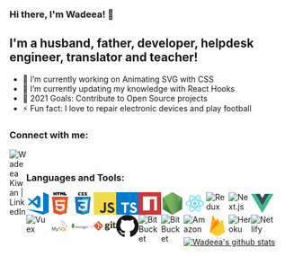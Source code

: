 ### Hi there, I'm Wadeea! 👋

<!--
**WadeeaKiwan/WadeeaKiwan** is a ✨ _special_ ✨ repository because its `README.md` (this file) appears on your GitHub profile.

Here are some ideas to get you started:

- 🔭 I’m currently working on ...
- 🌱 I’m currently learning ...
- 👯 I’m looking to collaborate on ...
- 🤔 I’m looking for help with ...
- 💬 Ask me about ...
- 📫 How to reach me: ...
- 😄 Pronouns: ...
- ⚡ Fun fact: ...
-->

## I'm a husband, father, developer, helpdesk engineer, translator and teacher!
- 🔭 I’m currently working on Animating SVG with CSS 
- 🌱 I’m currently updating my knowledge with React Hooks
- 🥅 2021 Goals: Contribute to Open Source projects
- ⚡ Fun fact: I love to repair electronic devices and play football

### Connect with me:

[<img align="left" alt="Wadeea Kiwan | LinkedIn" width="30px" src="https://cdn.jsdelivr.net/npm/simple-icons@v3/icons/linkedin.svg" />][linkedin]

<br />

### Languages and Tools:

[<img align="left" alt="Visual Studio Code" width="40px" src="https://raw.githubusercontent.com/github/explore/80688e429a7d4ef2fca1e82350fe8e3517d3494d/topics/visual-studio-code/visual-studio-code.png" />][visualStudioCode]
[<img align="left" alt="HTML" width="40px" src="https://raw.githubusercontent.com/github/explore/80688e429a7d4ef2fca1e82350fe8e3517d3494d/topics/html/html.png" />][html]
[<img align="left" alt="CSS" width="40px" src="https://raw.githubusercontent.com/github/explore/80688e429a7d4ef2fca1e82350fe8e3517d3494d/topics/css/css.png" />][css]
[<img align="left" alt="JavaScript" width="40px" src="https://raw.githubusercontent.com/github/explore/80688e429a7d4ef2fca1e82350fe8e3517d3494d/topics/javascript/javascript.png" />][javaScript]
[<img align="left" alt="TypeScript" width="40px" src="https://raw.githubusercontent.com/github/explore/80688e429a7d4ef2fca1e82350fe8e3517d3494d/topics/typescript/typescript.png" />][typeScript]
[<img align="left" alt="NPM" width="40px" src="https://raw.githubusercontent.com/github/explore/80688e429a7d4ef2fca1e82350fe8e3517d3494d/topics/npm/npm.png" />][npm]
[<img align="left" alt="Node.js" width="40px" src="https://raw.githubusercontent.com/github/explore/80688e429a7d4ef2fca1e82350fe8e3517d3494d/topics/nodejs/nodejs.png" />][nodeJs]
[<img align="left" alt="React" width="40px" src="https://raw.githubusercontent.com/github/explore/80688e429a7d4ef2fca1e82350fe8e3517d3494d/topics/react/react.png" />][react]
[<img align="left" alt="Redux" width="40px" src="https://i1.wp.com/everyday.codes/wp-content/uploads/2020/01/0-U2DmhXYumRyXH6X1.png?resize=2048%2C1851&ssl=1" />][redux]
[<img align="left" alt="Next.js" width="40px" src="https://camo.githubusercontent.com/ca77ac5dce4c60a9ec14ce2a7676208ebe1511057a9c912bdf2ab20214ac6150/68747470733a2f2f75706c6f61642d69636f6e2e73332e75732d656173742d322e616d617a6f6e6177732e636f6d2f75706c6f6164732f69636f6e732f706e672f393131343835363736313535313934313731312d3531322e706e67" />][next]
[<img align="left" alt="Vue" width="40px" src="https://raw.githubusercontent.com/github/explore/80688e429a7d4ef2fca1e82350fe8e3517d3494d/topics/vue/vue.png" />][vue]
[<img align="left" alt="Vuex" width="40px" src="https://user-images.githubusercontent.com/7110136/29002857-9e802f08-7ab4-11e7-9c31-604b5d0d0c19.png" />][vuex]
[<img align="left" alt="MySQL" width="40px" src="https://raw.githubusercontent.com/github/explore/80688e429a7d4ef2fca1e82350fe8e3517d3494d/topics/mysql/mysql.png" />][mySql]
[<img align="left" alt="MongoDB" width="40px" src="https://raw.githubusercontent.com/github/explore/80688e429a7d4ef2fca1e82350fe8e3517d3494d/topics/mongodb/mongodb.png" />][mongoDB]
[<img align="left" alt="Git" width="40px" src="https://raw.githubusercontent.com/github/explore/80688e429a7d4ef2fca1e82350fe8e3517d3494d/topics/git/git.png" />][git]
[<img align="left" alt="GitHub" width="40px" src="https://raw.githubusercontent.com/github/explore/78df643247d429f6cc873026c0622819ad797942/topics/github/github.png" />][gitHub]
[<img align="left" alt="BitBucket" width="40px" src="https://cdn4.iconfinder.com/data/icons/logos-and-brands/512/44_Bitbucket_logo_logos-512.png" />][bitBucket]
[<img align="left" alt="BitBucket" width="40px" src="https://cdn4.iconfinder.com/data/icons/logos-and-brands/512/144_Gitlab_logo_logos-512.png" />][gitLab]
[<img align="left" alt="Amazon" width="40px" src="https://cloudastronautblog.files.wordpress.com/2017/10/aws_logo_smile_1200x630.png?w=50&h=50&crop=1" />][amazon]
[<img align="left" alt="Firebase" width="40px" src="https://raw.githubusercontent.com/github/explore/80688e429a7d4ef2fca1e82350fe8e3517d3494d/topics/firebase/firebase.png" />][fireBase]
[<img align="left" alt="Heroku" width="40px" src="https://d29fhpw069ctt2.cloudfront.net/icon/image/38840/preview.svg" />][heroku]
[<img align="left" alt="Netlify" width="40px" src="https://cdn.icon-icons.com/icons2/2107/PNG/512/file_type_netlify_icon_130354.png" />][netlify]

<br />

[![Wadeea's github stats](https://github-readme-stats.vercel.app/api?username=WadeeaKiwan)](https://github.com/anuraghazra/github-readme-stats)

[linkedin]: https://www.linkedin.com/in/wadeeakiwan/
[visualStudioCode]: https://code.visualstudio.com/
[html]: https://developer.mozilla.org/en-US/docs/Web/HTML
[css]: https://developer.mozilla.org/en-US/docs/Web/CSS
[javaScript]: https://www.javascript.com/
[typeScript]: https://www.typescriptlang.org/
[npm]: https://www.npmjs.com/
[nodeJs]: https://nodejs.org/en/
[react]: https://reactjs.org/
[redux]: https://redux.js.org/
[next]: https://nextjs.org/
[vue]: https://vuejs.org/
[vuex]: https://vuex.vuejs.org/
[mySql]: https://www.mysql.com/
[mongoDB]: https://www.mongodb.com/
[git]: https://git-scm.com/
[gitHub]: https://github.com/
[bitBucket]: https://bitbucket.org/
[gitLab]: https://about.gitlab.com/
[amazon]: https://aws.amazon.com/
[fireBase]: https://firebase.google.com/
[heroku]: https://www.heroku.com/
[netlify]: https://www.netlify.com/